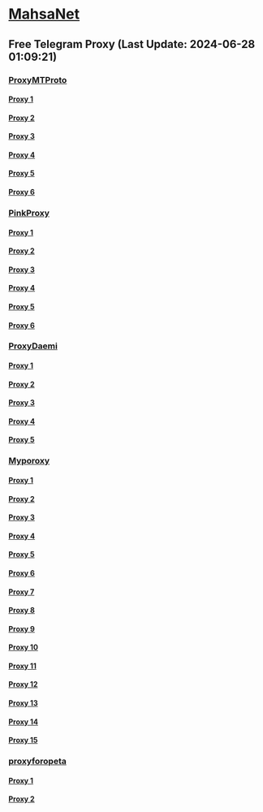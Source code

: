 
# [MahsaNet](https://t.me/mahsa_net)
## Free Telegram Proxy (Last Update: 2024-06-28 01:09:21)
### [ProxyMTProto](https://t.me/ProxyMTProto)
#### [Proxy 1](tg://proxy?server=maharatkart.ir.dumantarabar.com.taavon2-farsedu.ir.vacuumpou-ya.com.helikala.com.souli.ir.variz.me.javaherha.ir.mmpars-vnd.com.medisib.com.ojan.org.myheaven.ir.khanehma-hak.ir.wagg-on-ads.com.bor-hantanposh.ir.davamgroup.com.mecadium.ir.kalabama.website&port=443&secret=3dpBFlW2hP6Hq_WOwiNeKBY%3D)
#### [Proxy 2](tg://proxy?server=cloudflare.com.nokia.co.uk.do_you.want_to.clash_without.this.www.microsoft.com.there_is_no.place_like.localhost.www.bing.com.count_with_me.cyou.net.digikala.com.msn.com.bsi.ir.enamad.ir.now_sudo.again_to_fight.everyone.i_am.ssl_internet.ssl-tls.co.uk.&port=000000000000000000000000000000000000000000000000000000000000000000000000000003443&secret=FgMBAgABAAH8AwOG4kw63QPQ)
#### [Proxy 3](tg://proxy?server=cloudflare.com.nokia.co.uk.do_you.want_to.clash_without.this.www.microsoft.com.there_is_no.place_like.localhost.www.bing.com.count_with_me.cyou.net.digikala.com.msn.com.bsi.ir.enamad.ir.now_sudo.again_to_fight.everyone.i_am.ssl_internet.tarahi-chehre.ir.&port=000000000000000000000000000000000000000000000000000000000000000000000000000003443&secret=eeRighJJvXrFGRMCIMJdGQ)
#### [Proxy 4](tg://proxy?server=cloudflare.com.nokia.co.uk.do_you.want_to.clash_without.this.www.microsoft.com.there_is_no.place_like.localhost.www.bing.com.count_with_me.cyou.net.digikala.com.msn.com.bsi.ir.enamad.ir.now_sudo.again_to_fight.everyone.i_am.dns_internet.ssl-tls.co.uk.&port=000000000000000000000000000000000000000000000000000000000000000000000000000003443&secret=FgMBAgABAAH8AwOG4kw63QPQ)
#### [Proxy 5](tg://proxy?server=darianco.ir.almasshish-eh.ir.nosratland.com.khaakpottery.ir.solfamooz.com.shadito-urs.ir.kargarankerman.ir.givastyles.ir.choo-bnegar.com.hodhodkala.com.nojavanee.ir.rahgoo.com.bimin.ir.ocsthr.com.alborziha.com.visioniol.com.temrah.ir.momtazstore.website&port=443&secret=eeda411655b684fe87abf58ec2235e28167765622e62616c652e6972)
#### [Proxy 6](tg://proxy?server=hourgasht.com.perspolisfs.com.dr-shohrehasani.com.taninsal-on.com.abifanshop.ir.zirbana.services.turcamobilya.com.motelpape-li.com.razavishams-kala.ir.tos-k-al.ir.iocv.ir.dndsms.ir.tadbirtsa.com.goldc-yrus.ir.notenot.ir.anahidstudio.com.kalabama.website&port=443&secret=3dpBFlW2hP6Hq_WOwiNeKBY%3D)
### [PinkProxy](https://t.me/PinkProxy)
#### [Proxy 1](tg://proxy?server=cloudflare.com.nokia.com.co.uk.do_yo.want_to.clash_with.this.www.microsoft.com.there_is_no.place_like.localhost.www.bing.com.count_with_me.cyou.net.digikala.com.www.enamad.ir.google.com.again_to_fight.everyone.i_am.the_internet.viano-s.bond&port=7443&secret=FgMBAgABAAH8AwOG4kw63Q)
#### [Proxy 2](tg://proxy?server=limookala.com.ilamgram.ir.tubactive.org.taxa.ir.almaservice.ir.teredmilonline.com.masoudhab-ibi.net.ha-mimco.ir.iranfau-cet.com.karsaoffice.com.kishfest.com.chbl-aleh.ir.ba-n-atanama.com.irankalaresan.com.digivizhen.com.mahjangal.com.mklc350.website&port=7443&secret=FgMBAgABAAH8AwOG4kw63Q)
#### [Proxy 3](tg://proxy?server=cloudflare.com.nokia.com.co.uk.do_yo.want_to.clash_with.this.www.microsoft.com.there_is_no.place_like.localhost.www.bing.com.count_with_me.cyou.net.digikala.com.www.enamad.ir.google.com.again_to_fight.everyone.i_am.the_internet.viano-s.bond&port=7443&secret=FgMBAgABAAH8AwOG4kw63Q)
#### [Proxy 4](tg://proxy?server=108.165.67.201&port=777&secret=7HQighJPBNMYVRNB6tdkVw)
#### [Proxy 5](tg://proxy?server=108.165.67.169&port=777&secret=eeRighJJvXrFGRMCIMJdCQ)
#### [Proxy 6](tg://proxy?server=108.165.67.201&port=777&secret=7HQighJPBNMYVRNB6tdkVw)
### [ProxyDaemi](https://t.me/ProxyDaemi)
#### [Proxy 1](tg://proxy?server=cloudflare.nokia.net.co.uk.do_yo.want_to.clash_with.this.www.microsoft.com.there_is_no.place_like.localhost.www.bing.com.count_with_me.cyou.net.digikala.com.msn.com.bsi.ir.enamad.ir.ye-dokhtar-daram-shah-nadare.sbs.&port=44443&secret=eeRighJJvXrFGRMCIMJdCQtY2RueWVrdGFuZXQuY29tZmFyYWthdi5jb212YW4ubmFqdmEuY29tAAAAAAAAAAAAAAAAAAAAAAAAAAAAAAAA)
#### [Proxy 2](tg://proxy?server=cloudflare.nokia.net.co.uk.do_yo.want_to.clash_with.this.www.microsoft.com.there_is_no.place_like.localhost.www.bing.com.count_with_me.cyou.net.digikala.com.msn.com.bsi.ir.enamad.ir.hamesternotcoin.com.&port=44443&secret=eeRighJJvXrFGRMCIMJdCQtY2RueWVrdGFuZXQuY29tZmFyYWthdi5jb212YW4ubmFqdmEuY29tAAAAAAAAAAAAAAAAAAAAAAAAAAAAAAAA)
#### [Proxy 3](tg://proxy?server=cloudflare.nokia.net.co.uk.do_yo.want_to.clash_with.this.www.microsoft.com.there_is_no.place_like.localhost.www.bing.com.count_with_me.cyou.net.digikala.com.msn.com.bsi.ir.enamad.ir.ye-dokhtar-daram-shah-nadare.sbs.&port=44443&secret=eeRighJJvXrFGRMCIMJdCQtY2RueWVrdGFuZXQuY29tZmFyYWthdi5jb212YW4ubmFqdmEuY29tAAAAAAAAAAAAAAAAAAAAAAAAAAAAAAAA)
#### [Proxy 4](tg://proxy?server=cloudflare.nokia.net.co.uk.do_yo.want_to.clash_with.this.www.microsoft.com.there_is_no.place_like.localhost.www.bing.com.count_with_me.cyou.net.digikala.com.msn.com.bsi.ir.enamad.ir.hamesternotcoin.com.&port=44443&secret=eeRighJJvXrFGRMCIMJdCQtY2RueWVrdGFuZXQuY29tZmFyYWthdi5jb212YW4ubmFqdmEuY29tAAAAAAAAAAAAAAAAAAAAAAAAAAAAAAAA)
#### [Proxy 5](tg://proxy?server=91.142.72.248&port=67&secret=7777772e6e69632e69727w)
### [Myporoxy](https://t.me/Myporoxy)
#### [Proxy 1](tg://proxy?server=cloudflare.com.nokia.com.co.uk.do_yo.want_to.clash_with.this.www.microsoft.com.there_is_no.place_like.localhost.www.bing.com.count_with_me.cyou.net.digikala.com.www.enamad.ir.bsi.ir.google.com.again_to_fight.everyone.i_am.the_internet.workmaan.makeup.&port=4550&secret=eeRigzNJvXrFGRMCIMJdEAPQ)
#### [Proxy 2](tg://proxy?server=cloudflare.com.nokia.com.co.uk.do_yo.want_to.clash_with.this.www.microsoft.com.there_is_no.place_like.localhost.www.bing.com.count_with_me.cyou.net.digikala.com.www.enamad.ir.google.com.again_to_fight.everyone.i_am.the_internet.kaboybaz.motorcycles.&port=6550&secret=eeRigzNJvXrFGRMCIMJdEAPQ)
#### [Proxy 3](tg://proxy?server=cloudflare.com.nokia.com.co.uk.do_yo.want_to.clash_with.this.www.microsoft.com.there_is_no.place_like.localhost.www.bing.com.count_with_me.cyou.net.digikala.com.www.enamad.ir.google.com.again_to_fight.everyone.i_am.the_internet.hercool.click.&port=1919&secret=eeRigzNJvXrFGRMCIMJdEAPQ)
#### [Proxy 4](tg://proxy?server=cloudflare.com.nokia.com.co.uk.do_yo.want_to.clash_with.this.www.microsoft.com.there_is_no.place_like.localhost.www.bing.com.count_with_me.cyou.net.digikala.com.www.enamad.ir.google.com.again_to_fight.everyone.i_am.the_internet.ridairect.skin.&port=7667&secret=eeRigzNJvXrFGRMCIMJdEAPQ)
#### [Proxy 5](tg://proxy?server=cloudflare.com.nokia.com.co.uk.do_yo.want_to.clash_with.this.www.microsoft.com.there_is_no.place_like.localhost.www.bing.com.count_with_me.cyou.net.digikala.com.www.enamad.ir.bsi.ir.google.com.again_to_fight.everyone.i_am.the_internet.workmaan.makeup.&port=4550&secret=eeRigzNJvXrFGRMCIMJdEAPQ)
#### [Proxy 6](tg://proxy?server=cloudflare.com.nokia.com.co.uk.do_yo.want_to.clash_with.this.www.microsoft.com.there_is_no.place_like.localhost.www.bing.com.count_with_me.cyou.net.digikala.com.www.enamad.ir.google.com.again_to_fight.everyone.i_am.the_internet.kaboybaz.motorcycles.&port=6550&secret=eeRigzNJvXrFGRMCIMJdEAPQ)
#### [Proxy 7](tg://proxy?server=cloudflare.com.nokia.com.co.uk.do_yo.want_to.clash_with.this.www.microsoft.com.there_is_no.place_like.localhost.www.bing.com.count_with_me.cyou.net.digikala.com.www.enamad.ir.google.com.again_to_fight.everyone.i_am.the_internet.hercool.click.&port=1919&secret=eeRigzNJvXrFGRMCIMJdEAPQ)
#### [Proxy 8](tg://proxy?server=cloudflare.com.nokia.com.co.uk.do_yo.want_to.clash_with.this.www.microsoft.com.there_is_no.place_like.localhost.www.bing.com.count_with_me.cyou.net.digikala.com.www.enamad.ir.google.com.again_to_fight.everyone.i_am.the_internet.ridairect.skin.&port=7667&secret=eeRigzNJvXrFGRMCIMJdEAPQ)
#### [Proxy 9](tg://proxy?server=cloudflare.com.nokia.com.co.uk.do_yo.want_to.clash_with.this.www.microsoft.com.there_is_no.place_like.localhost.www.bing.com.count_with_me.cyou.net.digikala.com.www.enamad.ir.bsi.ir.google.com.again_to_fight.everyone.i_am.the_internet.workmaan.makeup.&port=4550&secret=eeRigzNJvXrFGRMCIMJdEAPQ)
#### [Proxy 10](tg://proxy?server=cloudflare.com.nokia.com.co.uk.do_yo.want_to.clash_with.this.www.microsoft.com.there_is_no.place_like.localhost.www.bing.com.count_with_me.cyou.net.digikala.com.www.enamad.ir.google.com.again_to_fight.everyone.i_am.the_internet.kaboybaz.motorcycles.&port=6550&secret=eeRigzNJvXrFGRMCIMJdEAPQ)
#### [Proxy 11](tg://proxy?server=cloudflare.com.nokia.com.co.uk.do_yo.want_to.clash_with.this.www.microsoft.com.there_is_no.place_like.localhost.www.bing.com.count_with_me.cyou.net.digikala.com.www.enamad.ir.google.com.again_to_fight.everyone.i_am.the_internet.hercool.click.&port=1919&secret=eeRigzNJvXrFGRMCIMJdEAPQ)
#### [Proxy 12](tg://proxy?server=cloudflare.com.nokia.com.co.uk.do_yo.want_to.clash_with.this.www.microsoft.com.there_is_no.place_like.localhost.www.bing.com.count_with_me.cyou.net.digikala.com.www.enamad.ir.google.com.again_to_fight.everyone.i_am.the_internet.ridairect.skin.&port=7667&secret=eeRigzNJvXrFGRMCIMJdEAPQ)
#### [Proxy 13](tg://proxy?server=cloudflare.com.nokia.com.co.uk.do_yo.want_to.clash_with.this.www.microsoft.com.there_is_no.place_like.localhost.www.bing.com.count_with_me.cyou.net.digikala.com.www.enamad.ir.bsi.ir.google.com.again_to_fight.everyone.i_am.the_internet.workmaan.makeup.&port=4550&secret=eeRigzNJvXrFGRMCIMJdEAPQ)
#### [Proxy 14](tg://proxy?server=cloudflare.com.nokia.com.co.uk.do_yo.want_to.clash_with.this.www.microsoft.com.there_is_no.place_like.localhost.www.bing.com.count_with_me.cyou.net.digikala.com.www.enamad.ir.google.com.again_to_fight.everyone.i_am.the_internet.kaboybaz.motorcycles.&port=6550&secret=eeRigzNJvXrFGRMCIMJdEAPQ)
#### [Proxy 15](tg://proxy?server=cloudflare.com.nokia.com.co.uk.do_yo.want_to.clash_with.this.www.microsoft.com.there_is_no.place_like.localhost.www.bing.com.count_with_me.cyou.net.digikala.com.www.enamad.ir.google.com.again_to_fight.everyone.i_am.the_internet.hercool.click.&port=1919&secret=eeRigzNJvXrFGRMCIMJdEAPQ)
### [proxyforopeta](https://t.me/proxyforopeta)
#### [Proxy 1](tg://proxy?server=cloudflare.nokia.net.co.uk.do_yo.want_to.clash_with.this.www.microsoft.com.there_is_no.place_like.localhost.www.bing.com.count_with_me.cyou.net.digikala.com.msn.com.bsi.ir.enamad.ir.hamesternotcoin.com.&port=44443&secret=eeRighJJvXrFGRMCIMJdCQtY2RueWVrdGFuZXQuY29tZmFyYWthdi5jb212YW4ubmFqdmEuY29tAAAAAAAAAAAAAAAAAAAAAAAAAAAAAAAA)
#### [Proxy 2](tg://proxy?server=cloudflare.nokia.net.co.uk.do_yo.want_to.clash_with.this.www.microsoft.com.there_is_no.place_like.localhost.www.bing.com.count_with_me.cyou.net.digikala.com.msn.com.bsi.ir.enamad.ir.ye-dokhtar-daram-shah-nadare.sbs.&port=44443&secret=eeRighJJvXrFGRMCIMJdCQtY2RueWVrdGFuZXQuY29tZmFyYWthdi5jb212YW4ubmFqdmEuY29tAAAAAAAAAAAAAAAAAAAAAAAAAAAAAAAA)

    
